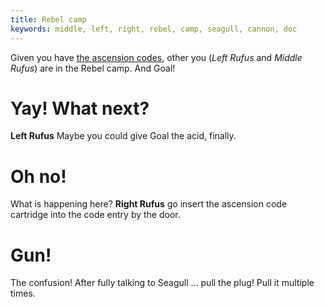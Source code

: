 ```yaml
---
title: Rebel camp
keywords: middle, left, right, rebel, camp, seagull, cannon, doc
---
```


Given you have [the ascension codes](../030-right/130-ascension-codes.md),
other you (*Left Rufus* and *Middle Rufus*) are in the Rebel camp. And Goal!

# Yay! What next?
**Left Rufus** Maybe you could give Goal the acid, finally.

# Oh no!
What is happening here? **Right Rufus** go insert the ascension code cartridge into the code entry by the door.

# Gun!
The confusion! After fully talking to Seagull ... pull the plug! Pull it multiple times.
